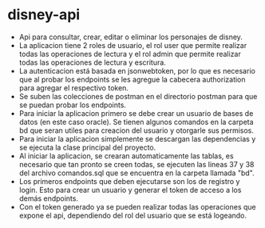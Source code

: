 # disney-api
- Api para consultar, crear, editar o eliminar los personajes de disney.
- La aplicacion tiene 2 roles de usuario, el rol user que permite realizar todas las operaciones de lectura y el rol admin que permite realizar todas las operaciones de
  lectura y escritura.
- La autenticacion está basada en jsonwebtoken, por lo que es necesario que al probar los endpoints se les agregue la cabecera authorization para agregar el respectivo
  token.
- Se suben las colecciones de postman en el directorio postman para que se puedan probar los endpoints.
- Para iniciar la aplicacion primero se debe crear un usuario de bases de datos (en este caso oracle). Se tienen algunos comandos en la carpeta bd que seran utiles para
  creacion del usuario y otorgarle sus permisos.
- Para iniciar la aplicacion simplemente se descargan las dependencias y se ejecuta la clase principal del proyecto.
- Al iniciar la aplicacion, se crearan automaticamente las tablas, es necesario que tan pronto se creen todas, se ejecuten las lineas 37 y 38 del archivo comandos.sql que
  se encuentra en la carpeta llamada "bd".
- Los primeros endpoints que deben ejecutarse son los de registro y login. Esto para crear un usuario y generar el token de acceso a los demás endpoints.
- Con el token generado ya se pueden realizar todas las operaciones que expone el api, dependiendo del rol del usuario que se está logeando.

